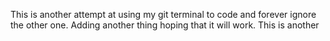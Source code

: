 This is another attempt at using my git terminal to code and forever ignore 
the other one. 
Adding another thing hoping that it will work.
This is another 
